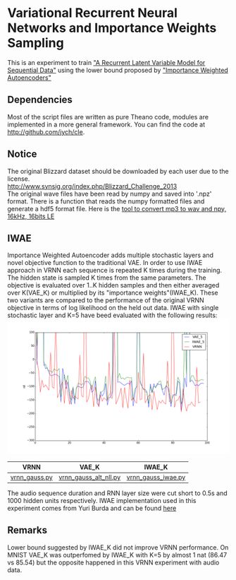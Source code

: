 # Variational Recurrent Neural Networks and Importance Weights Sampling
This is an experiment to train ["A Recurrent Latent Variable Model for Sequential Data"](http://arxiv.org/abs/1506.02216) using the lower bound proposed by ["Importance Weighted Autoencoders"](http://arxiv.org/abs/1509.00519) 

Dependencies
------------
Most of the script files are written as pure Theano code, modules are implemented in a more general framework.
You can find the code at http://github.com/jych/cle.

Notice
------
The original Blizzard dataset should be downloaded by each user due to the license.<br>
http://www.synsig.org/index.php/Blizzard_Challenge_2013<br>
The original wave files have been read by numpy and saved into '.npz' format.
There is a function that reads the numpy formatted files and generate a hdf5 format file.
Here is the [tool to convert mp3 to wav and npy, 16kHz, 16bits LE](./mp3_to_wav_and_npy.py)
 
IWAE
----
Importance Weighted Autoencoder adds multiple stochastic layers and novel objective function to the traditional VAE. In order to use IWAE approach in VRNN each sequence is repeated K times during the training. The hidden state is sampled K times from the same parameters. The objective is evaluated over 1..K hidden samples and then either averaged over K(VAE_K) or multiplied by its "importance weights"(IWAE_K). These two variants are compared to the performance of the original VRNN objective in terms of log likelihood on the held out data. IWAE with single stochastic layer and K=5 have beed evaluated with the following results:
![VRNN vs IWAE_K vs VAE_K](https://github.com/szcom/nips2015_vrnn/raw/master/recon.png)

VRNN | VAE_K | IWAE_K
----|-----|------
[vrnn_gauss.py](./models/blizzard/vrnn_gauss.py) | [vrnn_gauss_alt_nll.py](./models/blizzard/vrnn_gauss_alt_nll.py) | [vrnn_gauss_iwae.py](./models/blizzard/vrnn_gauss_iwae.py)

The audio sequence duration and RNN layer size were cut short to 0.5s and 1000 hidden units respectively. 
IWAE implementation used in this experiment comes from Yuri Burda and can be found [here](https://github.com/yburda/iwae/blob/master/iwae.py)

Remarks
----------------
Lower bound suggested by IWAE_K did not improve VRNN performance. On MNIST VAE_K was outperfomed by IWAE_K with K=5 by almost 1 nat (86.47 vs 85.54) but the opposite happened in this VRNN experiment with audio data.
